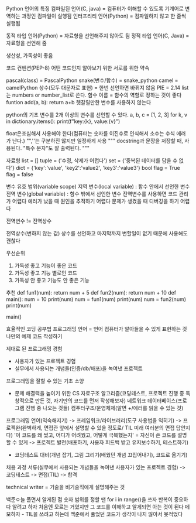Python 언어의 특징
컴파일된 언어(C, java) = 컴퓨터가 이해할 수 있도록 기계어로 변역하는 과정인 컴파일이 실행됨
인터프리티 언어(Python) = 컴파일하지 않고 한 줄씩 실행됨

동적 타입 언어(Python) = 자료형을 선언해주지 않아도 됨
정적 타입 언어(C, Java) = 자료형을 선언해 줌

생산성, 가독성이 좋음

코드 컨벤션(PEP-8)
어떤 코드인지 알아보기 위한 서로를 위한 약속

pascal(class) = PascalPython
snake(변수/함수) = snake_python
camel = camelPython
상수(모두 대문자로 표현) = 한번 선언하면 바뀌지 않음
PIE = 2.14
list는 numbers or number_list로 쓴다.
함수 이름 = 함수의 역할로 정하는 것이 좋다
funtion add(a, b):
    return a+b
헷갈릴만한 변수를 사용하지 않는다

python의 기초
변수를 2개 이상의 변수를 선언할 수 있다.
a, b, c = [1, 2, 3]
for k, v in dictionary.items():
    print(f"key:{k}, value:{v}")

float은조심해서 사용해야 한다(컴퓨터는 숫자를 이진수로 인식해서 소수는 수식 에러가 난다.)
"",''는 구분하진 않지만 일정하게 사용
"""
docstring과 
문장을 저장할 때,
사용된다.
\"특수 문자\"도 잘 출력된다.
"""

자료형
list = []
tuple = ('수정, 삭제가 어렵다')
set = {'중복된 데이터를 담을 수 없다'}
dict = {'key':'value', 'key2':'value2', 'key3':'value3'}
bool
flag = True
flag = false

변수 유효 범위(variable scope)
지역 변수(local variable) : 함수 안에서 선언한 변수
전역 변수(global variable) : 함수 밖에서 선언한 변수
전역변수를 사용하면 코드 관리가 어렵다
에러가 났을 때 원인을 추적하기 어렵다
문제가 생겼을 때 디버깅을 하기 어렵다

전역변수 != 전역상수

전역상수(변하지 않는 값)
상수를 선언하고 마지막까지 변할일이 없기 때문에 사용해도 괜찮다

우선순위
1. 가독성 좋고 기능이 좋은 코드
2. 가독성 좋고 기능 별로인 코드
3. 가독성 안 좋고 기능도 안 좋은 기능

추천
def fun1(num):
    return num + 5
def fun2(num):
    return num + 10
def main():
    num = 10
    print(num)
    num = fun1(num)
    print(num)
    num = fun2(num)
    print(num)

main()

효율적인 코딩 공부법
프로그래밍 언어 = 언어
컴퓨터가 알아들을 수 있게 표현하는 것
나만의 예제 코드 작성하기

제대로 된 프로그래밍 경험
- 사용자가 있는 프로젝트 경험
- 실무에서 사용되는 개념들(인증/db/배포)을 녹여낸 프로젝트

프로그래밍을 잘할 수 있는 기초 소양
- 문제 해결력을 높이기 위한 CS
    자료구조 알고리즘(코딩테스트, 프로젝트 진행 중 독창적으로 만든 것, 자기만의 코드를 먼저 작성해보자)
    네트워크 데이터베이스(프로그램 진행 중 나오는 것들)
    컴푸터구조/운영체제(알면 +/에러를 읽을 수 있는 것)

프로그래밍 언어(익숙해지기)
 -> 프레임워크/라이브러리(도구 사용법을 익히기)
 -> 프로젝완(완벽하게, 면접관 앞에서 설명할 수 있을 정도로/ TIL 미래 여러분의 면접 답안지다)
	'이 코드를 왜 썼고, 어디가 어려웠고, 어떻게 극복했는지' = 자신이 쓴 코드를 설명할 수 있게
 -> 프로젝트 발전(배포하기, 사용자 피드백 받고 유지보수하기, 테스트하기)
  + 코딩테스트 대비(개념 잡기, 그림 그리기(배웠던 개념 끄집어내기), 코드로 옮기기)

채용 과정
서류(실무에서 사용되는 개념들을 녹여낸 사용자가 있는 프로젝트 경험) 
 -> 코딩테스트
 -> 면접(TIL)
 -> 합격

technical writer = 기술을 비기술직에게 설명해주는 것

백준ㅇ늘 풀면서 알게된 점
숫자 범위를 정할 땐 for i in range()을 쓰자
반복이 중요하다
알려고 하자
처음엔 모르는 거였지만 그 코드를 이해하고 알게되면 아는 것이 된다
메모하자 - TIL을 쓰려고 하는데 백준에서 풀었던 코드가 생각이 나지 않아서 못적었다  